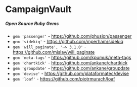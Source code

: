 # CampaignVault

##### Open Source Ruby Gems

- `gem 'passenger'` - https://github.com/phusion/passenger
- `gem 'sidekiq'` - https://github.com/mperham/sidekiq
- `gem 'will_paginate', '~> 3.1.0'` - https://github.com/mislav/will_paginate
- `gem 'meta-tags'` - https://github.com/kpumuk/meta-tags
- `gem 'chartkick'` - https://github.com/ankane/chartkick
- `gem 'groupdate'` - https://github.com/ankane/groupdate
- `gem 'devise'` - https://github.com/plataformatec/devise
- `gem 'loaf'` - https://github.com/piotrmurach/loaf
